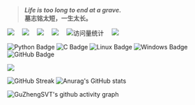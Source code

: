 >***Life is too long to end at a grave.***  
>**墓志铭太短，一生太长。**

<!-- profile logo 个人资料徽标 -->
<div>
  <a href="https://twitter.com/GuZhengSVT/"><img src="https://img.shields.io/badge/Twitter-推特-blue" /></a>&emsp;
  <a href="https://www.youtube.com/@GuZhengSVT"><img src="https://img.shields.io/badge/YouTube-油管-c32136" /></a>&emsp;
  <a href="https://guzhengsvt.cn/"><img src="https://img.shields.io/badge/Website-博客-8c36db" /></a>&emsp;
  <a href="https://space.bilibili.com/348813114/"><img src="https://img.shields.io/badge/Bilibili-B站-ff69b4" /></a>&emsp;
  <!-- visitor -->
  <img src="https://komarev.com/ghpvc/?username=GuZhengSVT&label=Views&color=orange&style=flat" alt="访问量统计" />&emsp;
  <!-- wakatime -->
  <a href="https://wakatime.com/@GuZhengSVT"><img src="https://wakatime.com/badge/user/42d0678c-368b-448b-9a77-5d21c5b55352.svg" /></a>
</div>

![Python Badge](https://img.shields.io/badge/Python-3776AB?logo=python&logoColor=fff&style=flat)
![C Badge](https://img.shields.io/badge/C-A8B9CC?logo=c&logoColor=fff&style=flat)
![Linux Badge](https://img.shields.io/badge/Linux-FCC624?logo=linux&logoColor=000&style=flat)
![Windows Badge](https://img.shields.io/badge/Windows-0078D6?logo=windows&logoColor=fff&style=flat)
![GitHub Badge](https://img.shields.io/badge/GitHub-181717?logo=github&logoColor=fff&style=flat)

<!-- programming tool icon 编程工具图标 -->
<img src="https://skillicons.dev/icons?i=ps,pr,c,cpp,git" />

![GitHub Streak](https://streak-stats.demolab.com?user=GuZhengSVT&theme=windows-dark&date_format=%5BY.%5Dn.j&mode=weekly)
![Anurag's GitHub stats](https://github-readme-stats.vercel.app/api?username=GuZhengSVT&show_icons=true&include_all_commits=true&theme=github_dark)

![GuZhengSVT's github activity graph](https://github-readme-activity-graph.vercel.app/graph?username=GuZhengSVT&theme=github)

